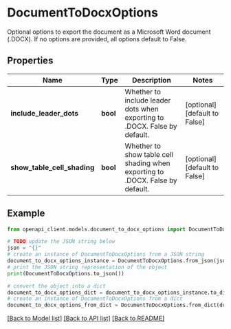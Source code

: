 # DocumentToDocxOptions

Optional options to export the document as a Microsoft Word document (.DOCX). If no options are provided, all options default to False. 

## Properties

Name | Type | Description | Notes
------------ | ------------- | ------------- | -------------
**include_leader_dots** | **bool** | Whether to include leader dots when exporting to .DOCX. False by default. | [optional] [default to False]
**show_table_cell_shading** | **bool** | Whether to show table cell shading when exporting to .DOCX. False by default. | [optional] [default to False]

## Example

```python
from openapi_client.models.document_to_docx_options import DocumentToDocxOptions

# TODO update the JSON string below
json = "{}"
# create an instance of DocumentToDocxOptions from a JSON string
document_to_docx_options_instance = DocumentToDocxOptions.from_json(json)
# print the JSON string representation of the object
print(DocumentToDocxOptions.to_json())

# convert the object into a dict
document_to_docx_options_dict = document_to_docx_options_instance.to_dict()
# create an instance of DocumentToDocxOptions from a dict
document_to_docx_options_from_dict = DocumentToDocxOptions.from_dict(document_to_docx_options_dict)
```
[[Back to Model list]](../README.md#documentation-for-models) [[Back to API list]](../README.md#documentation-for-api-endpoints) [[Back to README]](../README.md)


